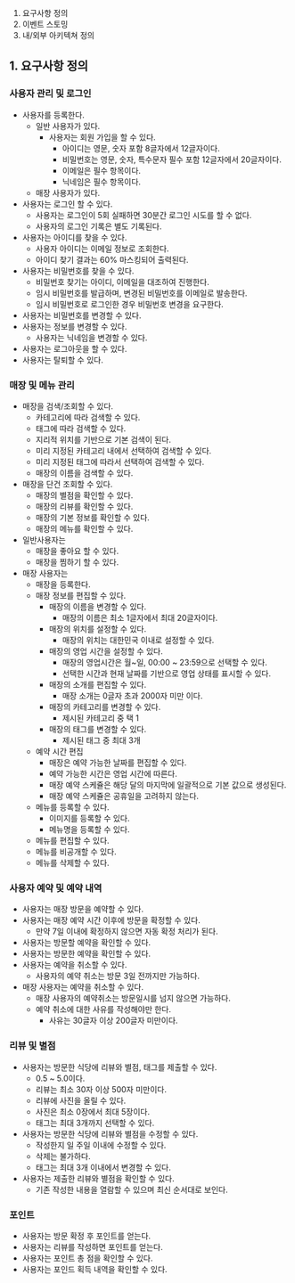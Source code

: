 1. 요구사항 정의
2. 이벤트 스토밍
3. 내/외부 아키텍쳐 정의

## 1. 요구사항 정의

### 사용자 관리 및 로그인
- 사용자를 등록한다.
    - 일반 사용자가 있다.
        - 사용자는 회원 가입을 할 수 있다.
            - 아이디는 영문, 숫자 포함 8글자에서 12글자이다.
            - 비밀번호는 영문, 숫자, 특수문자 필수 포함 12글자에서 20글자이다.
            - 이메일은 필수 항목이다.
            - 닉네임은 필수 항목이다.
    - 매장 사용자가 있다.
- 사용자는 로그인 할 수 있다.
    - 사용자는 로그인이 5회 실패하면 30분간 로그인 시도를 할 수 없다.
    - 사용자의 로그인 기록은 별도 기록된다.
- 사용자는 아이디를 찾을 수 있다.
    - 사용자 아이디는 이메일 정보로 조회한다.
    - 아이디 찾기 결과는 60% 마스킹되어 출력된다.
- 사용자는 비밀번호를 찾을 수 있다.
    - 비밀번호 찾기는 아이디, 이메일을 대조하여 진행한다.
    - 임시 비밀번호를 발급하며, 변경된 비밀번호를 이메일로 발송한다.
    - 임시 비밀번호로 로그인한 경우 비밀번호 변경을 요구한다.
- 사용자는 비밀번호를 변경할 수 있다.
- 사용자는 정보를 변경할 수 있다.
    - 사용자는 닉네임을 변경할 수 있다.
- 사용자는 로그아웃을 할 수 있다.
- 사용자는 탈퇴할 수 있다.

### 매장 및 메뉴 관리
- 매장을 검색/조회할 수 있다.
    - 카테고리에 따라 검색할 수 있다.
    - 태그에 따라 검색할 수 있다.
    - 지리적 위치를 기반으로 기본 검색이 된다.
    - 미리 지정된 카테고리 내에서 선택하여 검색할 수 있다.
    - 미리 지정된 태그에 따라서 선택하여 검색할 수 있다.
    - 매장의 이름을 검색할 수 있다.
- 매장을 단건 조회할 수 있다.
    - 매장의 별점을 확인할 수 있다.
    - 매장의 리뷰를 확인할 수 있다.
    - 매장의 기본 정보를 확인할 수 있다.
    - 매장의 메뉴를 확인할 수 있다.
- 일반사용자는
    - 매장을 좋아요 할 수 있다.
    - 매장을 찜하기 할 수 있다.
- 매장 사용자는
    - 매장을 등록한다.
    - 매장 정보를 편집할 수 있다.
        - 매장의 이름을 변경할 수 있다.
            - 매장의 이름은 최소 1글자에서 최대 20글자이다.
        - 매장의 위치를 설정할 수 있다.
            - 매장의 위치는 대한민국 이내로 설정할 수 있다.
        - 매장의 영업 시간을 설정할 수 있다.
            - 매장의 영업시간은 월~일, 00:00 ~ 23:59으로 선택할 수 있다.
            - 선택한 시간과 현재 날짜를 기반으로 영업 상태를 표시할 수 있다.
        - 매장의 소개를 편집할 수 있다.
            - 매장 소개는 0글자 초과 2000자 미만 이다.
		- 매장의 카테고리를 변경할 수 있다.
			- 제시된 카테고리 중 택 1
		- 매장의 태그를 변경할 수 있다.
			- 제시된 태그 중 최대 3개
    - 예약 시간 편집
        - 매장은 예약 가능한 날짜를 편집할 수 있다.
        - 예약 가능한 시간은 영업 시간에 따른다.
        - 매장 예약 스케쥴은 해당 달의 마지막에 일괄적으로 기본 값으로 생성된다.
        - 매장 예약 스케쥴은 공휴일을 고려하지 않는다.
    -  메뉴를 등록할 수 있다.
        - 이미지를 등록할 수 있다.
        - 메뉴명을 등록할 수 있다.
    - 메뉴를 편집할 수 있다.
    - 메뉴를 비공개할 수 있다.
    - 메뉴를 삭제할 수 있다.

### 사용자 예약 및 예약 내역
- 사용자는 매장 방문을 예약할 수 있다.
- 사용자는 매장 예약 시간 이후에 방문을 확정할 수 있다.
    - 만약 7일 이내에 확정하지 않으면 자동 확정 처리가 된다.
- 사용자는 방문할 예약을 확인할 수 있다.
- 사용자는 방문한 예약을 확인할 수 있다.
- 사용자는 예약을 취소할 수 있다.
    - 사용자의 예약 취소는 방문 3일 전까지만 가능하다.
- 매장 사용자는 예약을 취소할 수 있다.
    - 매장 사용자의 예약취소는 방문일시를 넘지 않으면 가능하다.
    - 예약 취소에 대한 사유를 작성해야만 한다.
        - 사유는 30글자 이상 200글자 미만이다.

### 리뷰 및 별점
- 사용자는 방문한 식당에 리뷰와 별점, 태그를 제출할 수 있다.
    - 0.5 ~ 5.0이다.
    - 리뷰는 최소 30자 이상 500자 미만이다.
    - 리뷰에 사진을 올릴 수 있다.
    - 사진은 최소 0장에서 최대 5장이다.
    - 태그는 최대 3개까지 선택할 수 있다.
- 사용자는 방문한 식당에 리뷰와 별점을 수정할 수 있다.
    - 작성한지 일 주일 이내에 수정할 수 있다.
    - 삭제는 불가하다.
    - 태그는 최대 3개 이내에서 변경할 수 있다.
- 사용자는 제출한 리뷰와 별점을 확인할 수 있다.
    - 기존 작성한 내용을 열람할 수 있으며 최신 순서대로 보인다.


### 포인트
- 사용자는 방문 확정 후 포인트를 얻는다.
- 사용자는 리뷰를 작성하면 포인트를 얻는다.
- 사용자는 포인트 총 점을 확인할 수 있다.
- 사용자는 포인드 획득 내역을 확인할 수 있다.
